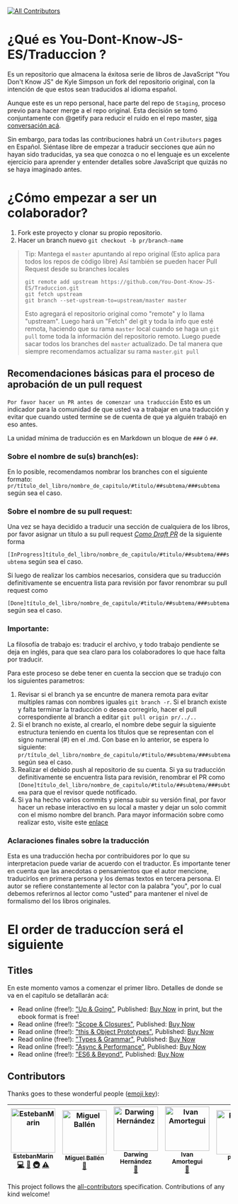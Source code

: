 
[![All Contributors](https://img.shields.io/badge/all_contributors-6-orange.svg?style=flat-square)](#contributors)
# ¿Qué es You-Dont-Know-JS-ES/Traduccion ?

Es un repositorio que almacena la éxitosa serie de libros de JavaScript "You Don't Know JS" de Kyle Simpson un fork del repositorio original, con la intención de que estos sean traducidos al idioma español.

Aunque este es un repo personal, hace parte del repo de `Staging`, proceso previo para hacer merge a el repo original. Esta decisión se tomó conjuntamente con @getify para reducir el ruido en el repo master, [siga conversación acá](https://github.com/getify/You-Dont-Know-JS/pull/1378).

Sin embargo, para todas las contribuciones habrá un `Contributors` pages en Español. Siéntase libre de empezar a traducir secciones que aún no hayan sido traducidas, ya sea que conozca o no el lenguaje es un excelente ejercicio para aprender y entender detalles sobre JavaScript que quizás no se haya imaginado antes.

# ¿Cómo empezar a ser un colaborador?

1. Fork este proyecto y clonar su propio repositorio.
2. Hacer un branch nuevo `git checkout -b pr/branch-name`

> Tip: Mantega el `master` apuntando al repo original (Esto aplica para todos los repos de código libre)
> Así también se pueden hacer Pull Request desde su branches locales
>
> ```
> git remote add upstream https://github.com/You-Dont-Know-JS-ES/Traduccion.git
> git fetch upstream
> git branch --set-upstream-to=upstream/master master
> ```
>
> Esto agregará el repositorio original como "remote" y lo llama "upstream". Luego
> hará un "Fetch" del git y toda la info que esté remota, haciendo que su rama `master`
> local cuando se haga un `git pull` tome toda la información del repositorio remoto.
> Luego puede sacar todos los branches del `master` actualizado.
> De tal manera que siempre recomendamos actualizar su rama `master`.`git pull`

## Recomendaciones básicas para el proceso de aprobación de un pull request

`Por favor hacer un PR antes de comenzar una traducción` Esto es un indicador para la comunidad de que usted va a trabajar en una traducción y evitar que cuando usted termine se de cuenta de que ya alguién trabajó en eso antes.

La unidad mínima de traducción es en Markdown un bloque de `###` ó `##`.

### Sobre el nombre de su(s) branch(es):

En lo posible, recomendamos nombrar los branches con el siguiente formato: 
  `pr/título_del_libro/nombre_de_capitulo/#titulo/##subtema/###subtema` según sea el caso. 

### Sobre el nombre de su pull request: 

 Una vez se haya decidido a traducir una sección de cualquiera de los libros, por favor asignar un título a su pull request [_*Como Draft PR*_](https://github.blog/2019-02-14-introducing-draft-pull-requests/) de la siguiente forma
 
  `[InProgress]título_del_libro/nombre_de_capitulo/#titulo/##subtema/###subtema` según sea el caso. 

Si luego de realizar los cambios necesarios, considera que su traducción definitivamente se encuentra lista para revisión por favor renombrar su pull request como
  
  `[Done]título_del_libro/nombre_de_capitulo/#titulo/##subtema/###subtema` según sea el caso.

### Importante: 

La filosofía de trabajo es: traducir el archivo, y todo trabajo pendiente se deja en inglés, para que sea claro para los colaboradores lo que hace falta por traducir.

Para este proceso se debe tener en cuenta la seccion que se tradujo con los siguientes parametros:

1. Revisar si el branch ya se encuntre de manera remota para evitar multiples ramas con nombres iguales `git branch -r`. Si el branch existe y falta terminar la traducción o desea corregirlo, hacer el pull correspondiente al branch a editar `git pull origin pr/../..`
2. Si el branch no existe, al crearlo, el nombre debe seguir la siguiente estructura teniendo en cuenta los títulos que se representan con el signo numeral (#) en el .md. Con base en lo anterior, se espera lo siguiente: `pr/título_del_libro/nombre_de_capitulo/#titulo/##subtema/###subtema` según sea el caso.
3. Realizar el debido push al repositorio de su cuenta. Si ya su traducción definitivamente se encuentra lista para revisión, renombrar  el PR como `[Done]título_del_libro/nombre_de_capitulo/#titulo/##subtema/###subtema` para que el revisor quede notificado.
4. Si ya ha hecho varios commits y piensa subir su versión final, por favor hacer un rebase interactivo en su local a master y dejar un solo commit con el mismo nombre del branch. Para mayor información sobre como realizar esto, visite este [enlace](https://www.atlassian.com/git/tutorials/rewriting-history/git-rebase)

### Aclaraciones finales sobre la traducción

Esta es una traducción hecha por contribuidores por lo que su interpretacion puede variar de acuerdo con el traductor. Es importante tener en cuenta que las anecdotas o pensamientos que el autor mencione, traducirlos en primera persona y los demas textos en tercera persona. El autor se refiere constantemente al lector con la palabra "you", por lo cual debemos referirnos al lector como "usted" para mantener el nivel de formalismo del los libros originales.

# El order de traduccíon será el siguiente

## Titles

En este momento vamos a comenzar el primer libro. Detalles de donde se va en el capitulo se detallarán acá:

- Read online (free!): ["Up & Going"](up%20&%20going/README.md#you-dont-know-js-up--going), Published: [Buy Now](http://www.ebooks.com/1993212/you-don-t-know-js-up-going/simpson-kyle/) in print, but the ebook format is free!
- Read online (free!): ["Scope & Closures"](scope%20&%20closures/README.md#you-dont-know-js-scope--closures), Published: [Buy Now](http://www.ebooks.com/1647631/you-don-t-know-js-scope-closures/simpson-kyle/)
- Read online (free!): ["this & Object Prototypes"](this%20&%20object%20prototypes/README.md#you-dont-know-js-this--object-prototypes), Published: [Buy Now](http://www.ebooks.com/1734321/you-don-t-know-js-this-object-prototypes/simpson-kyle/)
- Read online (free!): ["Types & Grammar"](types%20&%20grammar/README.md#you-dont-know-js-types--grammar), Published: [Buy Now](http://www.ebooks.com/1935541/you-don-t-know-js-types-grammar/simpson-kyle/)
- Read online (free!): ["Async & Performance"](async%20&%20performance/README.md#you-dont-know-js-async--performance), Published: [Buy Now](http://www.ebooks.com/1977375/you-don-t-know-js-async-performance/simpson-kyle/)
- Read online (free!): ["ES6 & Beyond"](es6%20&%20beyond/README.md#you-dont-know-js-es6--beyond), Published: [Buy Now](http://www.ebooks.com/2481820/you-don-t-know-js-es6-beyond/simpson-kyle/)

## Contributors


Thanks goes to these wonderful people ([emoji key](https://github.com/all-contributors/all-contributors#emoji-key)):

<!-- ALL-CONTRIBUTORS-LIST:START - Do not remove or modify this section -->
<!-- prettier-ignore -->
| [<img src="https://avatars3.githubusercontent.com/u/13613037?v=4" width="100px;" alt="EstebanMarin"/><br /><sub><b>EstebanMarin</b></sub>](https://github.com/EstebanMarin)<br />[💻](https://github.com/You-Dont-Know-JS-ES/Traduccion/commits?author=EstebanMarin "Code") [📖](https://github.com/You-Dont-Know-JS-ES/Traduccion/commits?author=EstebanMarin "Documentation") [🚇](#infra-EstebanMarin "Infrastructure (Hosting, Build-Tools, etc)") [⚠️](https://github.com/You-Dont-Know-JS-ES/Traduccion/commits?author=EstebanMarin "Tests") | [<img src="https://avatars2.githubusercontent.com/u/7406472?v=4" width="100px;" alt="Miguel Ballén"/><br /><sub><b>Miguel Ballén</b></sub>](https://github.com/mballeng91)<br />[📖](https://github.com/You-Dont-Know-JS-ES/Traduccion/commits?author=mballeng91 "Documentation") | [<img src="https://avatars0.githubusercontent.com/u/1877244?v=4" width="100px;" alt="Darwing Hernández"/><br /><sub><b>Darwing Hernández</b></sub>](https://github.com/Zenfeuer)<br />[📖](https://github.com/You-Dont-Know-JS-ES/Traduccion/commits?author=Zenfeuer "Documentation") | [<img src="https://avatars0.githubusercontent.com/u/2787465?v=4" width="100px;" alt="Ivan Amortegui"/><br /><sub><b>Ivan Amortegui</b></sub>](https://github.com/usedtobeme)<br />[📖](https://github.com/You-Dont-Know-JS-ES/Traduccion/commits?author=usedtobeme "Documentation") | [<img src="https://avatars0.githubusercontent.com/u/28151395?v=4" width="100px;" alt="Polcran"/><br /><sub><b>Polcran</b></sub>](https://github.com/Polcran)<br />[📖](https://github.com/You-Dont-Know-JS-ES/Traduccion/commits?author=Polcran "Documentation") | [<img src="https://avatars2.githubusercontent.com/u/15127221?v=4" width="100px;" alt="Jess Casas"/><br /><sub><b>Jess Casas</b></sub>](https://github.com/jlcasasg)<br />[📖](https://github.com/You-Dont-Know-JS-ES/Traduccion/commits?author=jlcasasg "Documentation") |
| :---: | :---: | :---: | :---: | :---: | :---: |
<!-- ALL-CONTRIBUTORS-LIST:END -->

This project follows the [all-contributors](https://github.com/all-contributors/all-contributors) specification. Contributions of any kind welcome!
